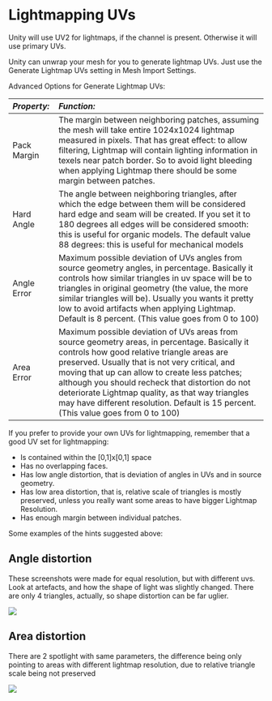 Lightmapping UVs
================


Unity will use UV2 for lightmaps, if the channel is present. Otherwise it will use primary UVs.

Unity can unwrap your mesh for you to generate lightmap UVs. Just use the Generate Lightmap UVs setting in <span class=keyword>Mesh Import Settings</span>.

Advanced  Options for  Generate Lightmap UVs:

|**_Property:_** |**_Function:_** |
|:---|:---|
|<span class=component>Pack Margin</span> |The margin between neighboring patches, assuming the mesh will take entire 1024x1024 lightmap measured in pixels. That has great effect: to allow filtering, Lightmap will contain lighting information in texels near patch border. So to avoid light bleeding when applying Lightmap there should be some margin between patches. |
|<span class=component>Hard Angle</span> |The angle between neighboring triangles, after which the edge between them will be considered hard edge and seam will be created. If you set it to 180 degrees all edges will be considered smooth: this is useful for organic models. The default value 88 degrees: this is useful for mechanical models |
|<span class=component>Angle Error</span> |Maximum possible deviation of UVs angles from source geometry angles, in percentage. Basically it controls how similar triangles in uv space will be to triangles in original geometry (the value, the more similar triangles will be). Usually you wants it pretty low to avoid artifacts when applying Lightmap. Default is 8 percent. (This value goes from 0 to 100) |
|<span class=component>Area Error</span> |Maximum possible deviation of UVs areas from source geometry areas, in percentage. Basically it controls how good relative triangle areas are preserved. Usually that is not very critical, and moving that up can allow to create less patches; although you should recheck that distortion do not deteriorate Lightmap quality, as that way triangles may have different resolution. Default is 15 percent. (This value goes from 0 to 100) |



If you prefer to provide your own UVs for lightmapping, remember that a good UV set for lightmapping:
* Is contained within the [0,1]x[0,1] space
* Has no overlapping faces.
* Has low angle distortion, that is deviation of angles in UVs and in source geometry.
* Has low area distortion, that is, relative scale of triangles is mostly preserved, unless you really want some areas to have bigger Lightmap Resolution.
* Has enough margin between individual patches.



Some examples of the hints suggested above:

Angle distortion
----------------


These screenshots were made for equal resolution, but with different uvs. Look at artefacts, and how the shape of light was slightly changed. There are only 4 triangles, actually, so shape distortion can be far uglier.

![](http://docwiki.hq.unity3d.com/uploads/Main/uv2_angle_distortion_bad.png)  


Area distortion
---------------


There are 2 spotlight with same parameters, the difference being only pointing to areas with different lightmap resolution, due to relative triangle scale being not preserved

![](http://docwiki.hq.unity3d.com/uploads/Main/uv2_area_distortion_resolution.png)  

